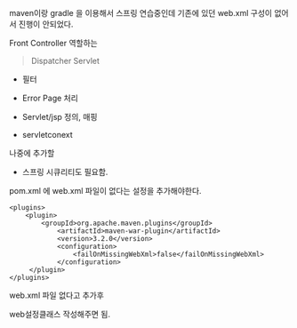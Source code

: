 maven이랑 gradle 을 이용해서 스프링 연습중인데 기존에 있던 web.xml 구성이 없어서 진행이 안되었다.

Front Controller 역할하는 

> Dispatcher Servlet

* 필터

* Error Page 처리

* Servlet/jsp 정의, 매핑
* servletconext

나중에 추가할
* 스프링 시큐리티도 필요함.

pom.xml 에 web.xml 파일이 없다는 설정을 추가해야한다.
```
<plugins>
    <plugin>
    	<groupId>org.apache.maven.plugins</groupId>
        	<artifactId>maven-war-plugin</artifactId>
            <version>3.2.0</version>
            <configuration>
            	<failOnMissingWebXml>false</failOnMissingWebXml>
            </configuration>
     </plugin>
</plugins>
```
web.xml 파일 없다고 추가후 

web설정클래스 작성해주면 됨.

